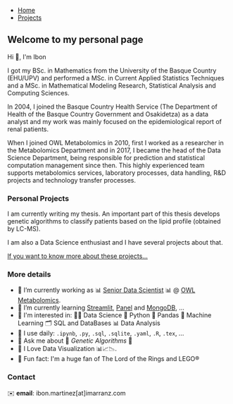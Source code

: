 <ul class="nav nav-tabs">
  <li class="active"><a href = "index">Home</a></li>
  <li><a href = "projects">Projects</a></li>
</ul>

## Welcome to my personal page

Hi :wave:, I'm Ibon

I got my BSc. in Mathematics from the University of the Basque Country (EHU/UPV) and performed a MSc. in Current Applied Statistics Techniques and a MSc. in Mathematical Modeling Research, Statistical Analysis and Computing Sciences. 

In 2004, I joined the Basque Country Health Service (The Department of Health of the Basque Country Government and Osakidetza) as a data analyst and my work was mainly focused on the epidemiological report of renal patients. 

When I joined OWL Metabolomics in 2010, first I worked as a researcher in the Metabolomics Department and in 2017, I became the head of the Data Science Department, being responsible for prediction and statistical computation management since then. This highly experienced team supports metabolomics services, laboratory processes, data handling, R&D projects and technology transfer processes.

### Personal Projects

I am currently writing my thesis. An important part of this thesis develops genetic algorithms to classify patients based on the lipid profile (obtained by LC-MS).

I am also a Data Science enthusiast and I have several projects about that.

[If you want to know more about these projects...](projects.md) 

### More details


- :pushpin: I’m currently working as :bar_chart: [Senior Data Scientist](https://www.owlmetabolomics.com/management-team-member.aspx?member=22) :bar_chart: @ [OWL Metabolomics](https://www.owlmetabolomics.com/).
- :pushpin: I’m currently learning [Streamlit](https://docs.streamlit.io/), [Panel](https://panel.holoviz.org/#) and [MongoDB](https://github.com/mongodb/mongo), ...
- :pushpin: I'm interested in: :man_scientist: Data Science :snake: Python :panda_face: Pandas :robot: Machine Learning :card_index_dividers: SQL and DataBases :bar_chart: Data Analysis
- :pushpin: I use daily: `.ipynb`, `.py`, `.sql`, `.sqlite`, `.yaml`, `.R`, `.tex`, ...
- :pushpin: Ask me about :dna: _Genetic Algorithms_ :dna:
- :pushpin: I Love Data Visualization :bar_chart::chart_with_upwards_trend::chart_with_downwards_trend:.
- :pushpin: Fun fact: I'm a huge fan of The Lord of the Rings and LEGO&#xae; 


### Contact

:envelope: **email**: ibon.martinez[at]imarranz.com

<!--

***

:octocat: **GitHub**: [imarranz](https://github.com/imarranz)

***

:books: **ORCID**: [0000-0001-9483-8426](https://orcid.org/0000-0001-9483-8426)   
:books: **Scopus Author ID**: [55180708800](https://www.scopus.com/authid/detail.uri?authorId=55180708800)

https://www.codingwithricky.com/2021/05/10/intro-to-github-pages-create-a-simple-and-free-personal-website/
https://github.com/pages-themes/minimal
-->